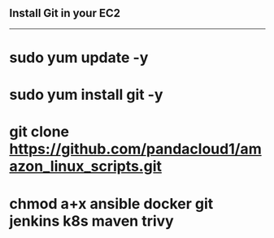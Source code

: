 ## Install Git in your EC2
---
# sudo yum update -y
# sudo yum install git -y
# git clone [<current-url>](https://github.com/pandacloud1/amazon_linux_scripts.git)https://github.com/pandacloud1/amazon_linux_scripts.git
# chmod a+x ansible docker git jenkins k8s maven trivy
